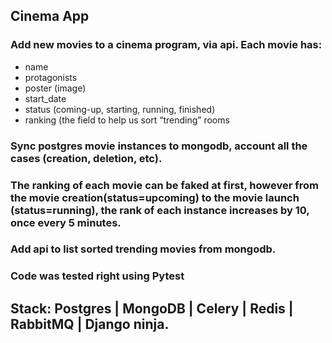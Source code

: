 ## Cinema App
### Add new movies to a cinema program, via api. Each movie has:
- name
- protagonists
- poster (image)
- start_date
- status (coming-up, starting, running, finished)
- ranking (the field to help us sort “trending” rooms

### Sync postgres movie instances to mongodb, account all the cases (creation, deletion, etc). 

### The ranking of each movie can be faked at first, however from the movie creation(status=upcoming) to the movie launch (status=running), the rank of each instance increases by 10, once every 5 minutes.

### Add api to list sorted trending movies from mongodb. 

### Code was tested right using Pytest

## Stack: Postgres | MongoDB | Celery | Redis | RabbitMQ | Django ninja.
